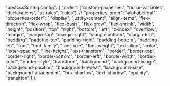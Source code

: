 "postcssSorting.config": {
    "order": ["custom-properties", "dollar-variables", "declarations", "at-rules", "rules"],
    // "properties-order": "alphabetical"
    "properties-order": [
      "display",
      "justify-content",
      "align-items",
      "flex-direction",
      "flex-wrap",
      "flex-basis",
      "flex-grow",
      "flex-shrink",
      "width",
      "height",
      "position",
      "top",
      "right",
      "bottom",
      "left",
      "z-index",
      "overflow",
      "margin",
      "margin-top",
      "margin-right",
      "margin-bottom",
      "margin-left",
      "padding",
      "padding-top",
      "padding-right",
      "padding-bottom",
      "padding-left",
      "font",
      "font-family",
      "font-size",
      "font-weight",
      "text-align",
      "color",
      "letter-spacing",
      "line-height",
      "text-transform",
      "border",
      "border-top",
      "border-right",
      "border-bottom",
      "border-left",
      "border-width",
      "border-color",
      "border-style",
      "transform",
      "background",
      "background-image",
      "background-position",
      "background-repeat",
      "background-size",
      "background-attachment",
      "box-shadow",
      "text-shadow",
      "opacity",
      "transition"
    ]
  },
